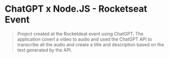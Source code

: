 # ChatGPT x Node.JS - Rocketseat Event

> Project created at the Rocketdeat event using ChatGPT. The application covert a video to audio and
> used the ChatGPT API to transcribe all the audio and create a title and description based on the text generated by the API.
